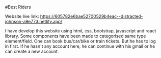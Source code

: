 #Best Riders


Website live link: https://605782e6bae52700529b4eac--distracted-johnson-a9e773.netlify.app/

I have develop this website using html, css, bootstrap, javascript and react library. Some components have been made to categorised same type element/field. 
One can book bus/car/bike or train tickets. But he has to log in first. If he hasn't any account here, he can continue with his gmail or he can create a new account.
